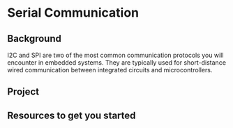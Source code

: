 # Serial Communication

## Background 
I2C and SPI are two of the most common communication protocols you will encounter in embedded systems. They are typically used for short-distance wired communication between integrated circuits and microcontrollers. 

## Project 

## Resources to get you started 
